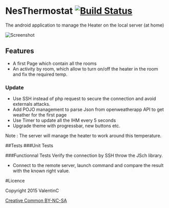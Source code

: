 # NesThermostat [![Build Status](https://travis-ci.org/vchatela/NesThermostat.svg?branch=master)](https://travis-ci.org/vchatela/NesThermostat)
The android application to manage the Heater on the local server (at home)

![Screenshot](http://s28.postimg.org/ghhxicbh8/Screenshot_2016_03_02_08_09_43.jpg)

## Features
- A first Page which contain all the rooms
- An activity by room, which allow to turn on/off the heater in the room and fix the required temp. 

### Update
- Use SSH instead of php request to secure the connection and avoid externals attacks.
- Add POJO management to parse Json from openweatherapp API to get weather for the first page
- Use Timer to update all the IHM every 5 seconds
- Upgrade theme with progressbar, new buttons etc.

Note : The server will manage the heater to work around this temperature.

##Tests
###Unit Tests

###Functionnal Tests
Verify the connection by SSH throw the JSch library. 
- Connect to the remote server, launch command and compare the result with the known right value.


#Licence

Copyright 2015 ValentinC

[Creative Common BY-NC-SA](http://creativecommons.org/licenses/by-nc-sa/4.0/legalcode)
